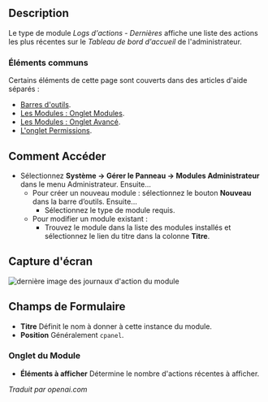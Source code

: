 <!-- Filename: Help4.x:Admin_Modules:_Action_Logs_-_Latest  / Display title: Modules: Journaux d'action - Dernier -->

## Description

Le type de module *Logs d'actions - Dernières* affiche une liste des actions les plus récentes sur le *Tableau de bord d'accueil* de l'administrateur.

### Éléments communs

Certains éléments de cette page sont couverts dans des articles d'aide séparés :

* [Barres d'outils](jdocmanual?article=help/common-elements/toolbars).
* [Les Modules : Onglet Modules](jdocmanual?article=help/modules/modules-module-tab).
* [Les Modules : Onglet Avancé](jdocmanual?article=help/modules/modules-advanced-tab).
* [L'onglet Permissions](jdocmanual?article=help/common-elements/edit-permissions).

## Comment Accéder

- Sélectionnez **Système → Gérer le Panneau → Modules Administrateur** dans le
  menu Administrateur. Ensuite...
  - Pour créer un nouveau module : sélectionnez le bouton **Nouveau** dans la barre d’outils.
    Ensuite...
    - Sélectionnez le type de module requis.
  - Pour modifier un module existant :
    - Trouvez le module dans la liste des modules installés et sélectionnez le
      lien du titre dans la colonne **Titre**.


## Capture d'écran

![dernière image des journaux d'action du module](../../../fr/images/modules-admin/modules-action-logs-latest-module-tab.png)

## Champs de Formulaire

- **Titre** Définit le nom à donner à cette instance du module.
- **Position** Généralement `cpanel`.

### Onglet du Module

- **Éléments à afficher** Détermine le nombre d'actions récentes à afficher.

*Traduit par openai.com*

